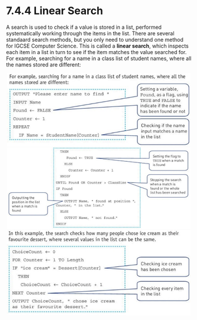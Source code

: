 # 7.4.4 Linear Search  

A search is used to check if a value is stored in a list, performed systematically working through the items in the list. There are several standaard search methods, but you only need to understand one method for IGCSE Computer Science. This is called a **linear search**, which inspects each item in a list in turn to see if the item matches the value searched for.  
For example, searching for a name in a class list of student names, where all the names stored are different:

<div align="center"> 
  <img src="https://github.com/DeniCastro/CompSciAEA/blob/ProgramDevelopmentCycle/Linear%20Search%201.jpg" alt="Linear Search 1" width="500"> 
</div>    


<div align="center"> 
  <img src="https://github.com/DeniCastro/CompSciAEA/blob/ProgramDevelopmentCycle/Linear%20Search%202.jpg" alt="Linear Search 2" width="500"> 
</div>      



<div align="center"> 
  <img src="https://github.com/DeniCastro/CompSciAEA/blob/ProgramDevelopmentCycle/Linear%20Search%203.jpg" alt="Linear Search 3" width="500"> 
</div>  
